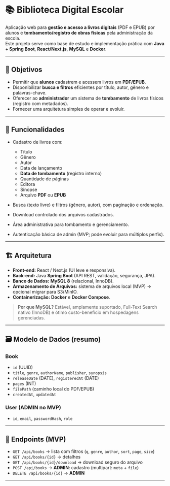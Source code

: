 # 📚 Biblioteca Digital Escolar

Aplicação web para **gestão e acesso a livros digitais** (PDF e EPUB) por alunos e **tombamento/registro de obras físicas** pela administração da escola.  
Este projeto serve como base de estudo e implementação prática com **Java + Spring Boot**, **React/Next.js**, **MySQL** e **Docker**.

---

## 🎯 Objetivos

- Permitir que **alunos** cadastrem e acessem livros em **PDF/EPUB**.
- Disponibilizar **busca e filtros** eficientes por título, autor, gênero e palavras-chave.
- Oferecer ao **administrador** um sistema de **tombamento** de livros físicos (registro com metadados).
- Fornecer uma arquitetura simples de operar e evoluir.

---

## 📝 Funcionalidades

- Cadastro de livros com:
  - Título  
  - Gênero  
  - Autor  
  - Data de lançamento  
  - **Data de tombamento** (registro interno)  
  - Quantidade de páginas  
  - Editora  
  - Sinopse  
  - Arquivo **PDF** ou **EPUB**

- Busca (texto livre) e filtros (gênero, autor), com paginação e ordenação.
- Download controlado dos arquivos cadastrados.
- Área administrativa para tombamento e gerenciamento.
- Autenticação básica de admin (MVP; pode evoluir para múltiplos perfis).

---

## 🏗️ Arquitetura

- **Front-end:** React / Next.js (UI leve e responsiva).  
- **Back-end:** Java **Spring Boot** (API REST, validação, segurança, JPA).  
- **Banco de Dados:** **MySQL 8** (relacional, InnoDB).  
- **Armazenamento de Arquivos:** sistema de arquivos local (MVP) → opcional migrar para S3/MinIO.  
- **Containerização:** **Docker** e **Docker Compose**.

> **Por que MySQL?** Estável, amplamente suportado, Full-Text Search nativo (InnoDB) e ótimo custo-benefício em hospedagens gerenciadas.

---

## 🗃️ Modelo de Dados (resumo)

### Book
- `id` (UUID)  
- `title`, `genre`, `authorName`, `publisher`, `synopsis`  
- `releaseDate` (DATE), `registeredAt` (DATE)  
- `pages` (INT)  
- `filePath` (caminho local do PDF/EPUB)  
- `createdAt`, `updatedAt`

### User (ADMIN no MVP)
- `id`, `email`, `passwordHash`, `role`

---

## 🔌 Endpoints (MVP)

- `GET /api/books` → lista com filtros (`q`, `genre`, `author`, `sort`, `page`, `size`)  
- `GET /api/books/{id}` → detalhes  
- `GET /api/books/{id}/download` → download seguro do arquivo  
- `POST /api/books` → **ADMIN**: cadastro (multipart: `meta` + `file`)  
- `DELETE /api/books/{id}` → **ADMIN**

---
